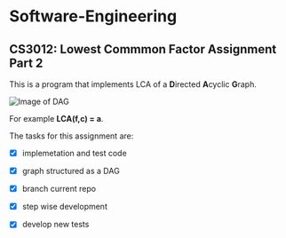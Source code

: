 # Software-Engineering
## CS3012: Lowest Commmon Factor Assignment Part 2
This is a program that implements LCA of a **D**irected **A**cyclic **G**raph.

![Image of DAG](http://ramos.elo.utfsm.cl/~lsb/elo320/aplicaciones/aplicaciones/CS460AlgorithmsandComplexity/lecture10/COMP460%20Algorithms%20and%20Complexity%20Lecture%2010_archivos/graph.gif)

For example **LCA(f,c) = a**.


The tasks for this assignment are:

- [x] implemetation and test code
- [x] graph structured as a DAG
- [x] branch current repo
- [x] step wise development
- [x] develop new tests


